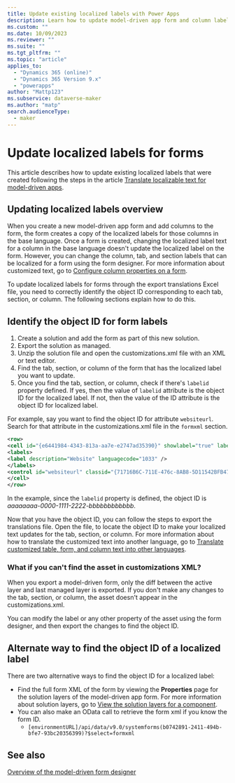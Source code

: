 ```yaml
---
title: Update existing localized labels with Power Apps
description: Learn how to update model-driven app form and column labels that are translated using Power Apps.
ms.custom: ""
ms.date: 10/09/2023
ms.reviewer: ""
ms.suite: ""
ms.tgt_pltfrm: ""
ms.topic: "article"
applies_to: 
  - "Dynamics 365 (online)"
  - "Dynamics 365 Version 9.x"
  - "powerapps"
author: "Mattp123"
ms.subservice: dataverse-maker
ms.author: "matp"
search.audienceType: 
  - maker
---
```

# Update localized labels for forms

This article describes how to update existing localized labels that were created following the steps in the article [Translate localizable text for model-driven apps](../model-driven-apps/translate-localizable-text.md).

## Updating localized labels overview

When you create a new model-driven app form and add columns to the form, the form creates a copy of the localized labels for those columns in the base language. Once a form is created, changing the localized label text for a column in the base language doesn't update the localized label on the form. However, you can change the column, tab, and section labels that can be localized for a form using the form designer. For more information about customized text, go to [Configure column properties on a form](../model-driven-apps/add-move-or-delete-fields-on-form.md#configure-column-properties-on-a-form).

To update localized labels for forms through the export translations Excel file, you need to correctly identify the object ID corresponding to each tab, section, or column. The following sections explain how to do this.

## Identify the object ID for form labels

1. Create a solution and add the form as part of this new solution.
1. Export the solution as managed.
1. Unzip the solution file and open the customizations.xml file with an XML or text editor.
1. Find the tab, section, or column of the form that has the localized label you want to update.  
1. Once you find the tab, section, or column, check if there's `labelid` property defined. If yes, then the value of `labelid` attribute is the object ID for the localized label. If not, then the value of the ID attribute is the object ID for localized label.

For example, say you want to find the object ID for attribute `websiteurl`. Search for that attribute in the customizations.xml file in the `formxml` section.

```xml
<row> 
<cell id="{e6441984-4343-813a-aa7e-e2747ad35390}" showlabel="true" labelid="{aaaaaaaa-0000-1111-2222-bbbbbbbbbbbb}"> 
<labels> 
<label description="Website" languagecode="1033" /> 
</labels> 
<control id="websiteurl" classid="{71716B6C-711E-476c-8AB8-5D11542BFB47}" datafieldname="websiteurl" disabled="false" /> 
</cell> 
</row>
```

In the example, since the `labelid` property is defined, the object ID is *aaaaaaaa-0000-1111-2222-bbbbbbbbbbbb*.

Now that you have the object ID, you can follow the steps to export the translations file. Open the file, to locate the object ID to make your localized text updates for the tab, section, or column. For more information about how to translate the customized text into another language, go to [Translate customized table, form, and column text into other languages](export-customized-entity-field-text-translation.md).

### What if you can't find the asset in customizations XML?

When you export a model-driven form, only the diff between the active layer and last managed layer is exported. If you don't make any changes to the tab, section, or column, the asset doesn't appear in the customizations.xml.

You can modify the label or any other property of the asset using the form designer, and then export the changes to find the object ID.

## Alternate way to find the object ID of a localized label

There are two alternative ways to find the object ID for a localized label:

- Find the full form XML of the form by viewing the **Properties** page for the solution layers of the model-driven app form. For more information about solution layers, go to [View the solution layers for a component](solution-layers.md#view-the-solution-layers-for-a-component).
- You can also make an OData call to retrieve the form xml if you know the form ID.
  - `[environmentURL]/api/data/v9.0/systemforms(b0742891-2411-494b-bfe7-93bc20356399)?$select=formxml`

## See also

[Overview of the model-driven form designer](../model-driven-apps/form-designer-overview.md)

